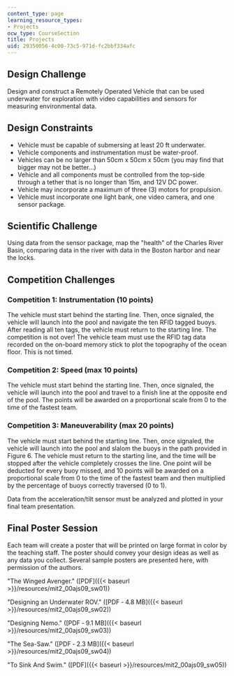 ```yaml
---
content_type: page
learning_resource_types:
- Projects
ocw_type: CourseSection
title: Projects
uid: 29350056-4c00-73c5-971d-fc2bbf334afc
---
```


Design Challenge
----------------

Design and construct a Remotely Operated Vehicle that can be used underwater for exploration with video capabilities and sensors for measuring environmental data.

Design Constraints
------------------

*   Vehicle must be capable of submersing at least 20 ft underwater.
*   Vehicle components and instrumentation must be water-proof.
*   Vehicles can be no larger than 50cm x 50cm x 50cm (you may find that bigger may not be better…)
*   Vehicle and all components must be controlled from the top-side through a tether that is no longer than 15m, and 12V DC power.
*   Vehicle may incorporate a maximum of three (3) motors for propulsion.
*   Vehicle must incorporate one light bank, one video camera, and one sensor package.

Scientific Challenge
--------------------

Using data from the sensor package, map the "health" of the Charles River Basin, comparing data in the river with data in the Boston harbor and near the locks.

Competition Challenges
----------------------

### Competition 1: Instrumentation (10 points)

The vehicle must start behind the starting line. Then, once signaled, the vehicle will launch into the pool and navigate the ten RFID tagged buoys. After reading all ten tags, the vehicle must return to the starting line. The competition is not over! The vehicle team must use the RFID tag data recorded on the on-board memory stick to plot the topography of the ocean floor. This is not timed.

### Competition 2: Speed (max 10 points)

The vehicle must start behind the starting line. Then, once signaled, the vehicle will launch into the pool and travel to a finish line at the opposite end of the pool. The points will be awarded on a proportional scale from 0 to the time of the fastest team.

### Competition 3: Maneuverability (max 20 points)

The vehicle must start behind the starting line. Then, once signaled, the vehicle will launch into the pool and slalom the buoys in the path provided in Figure 6. The vehicle must return to the starting line, and the time will be stopped after the vehicle completely crosses the line. One point will be deducted for every buoy missed, and 10 points will be awarded on a proportional scale from 0 to the time of the fastest team and then multiplied by the percentage of buoys correctly traversed (0 to 1).

Data from the acceleration/tilt sensor must be analyzed and plotted in your final team presentation.

Final Poster Session
--------------------

Each team will create a poster that will be printed on large format in color by the teaching staff. The poster should convey your design ideas as well as any data you collect. Several sample posters are presented here, with permission of the authors.

"The Winged Avenger." ([PDF]({{< baseurl >}}/resources/mit2_00ajs09_sw01))

"Designing an Underwater ROV." ([PDF ‑ 4.8 MB]({{< baseurl >}}/resources/mit2_00ajs09_sw02))

"Designing Nemo." ([PDF ‑ 9.1 MB]({{< baseurl >}}/resources/mit2_00ajs09_sw03))

"The Sea-Saw." ([PDF ‑ 2.3 MB]({{< baseurl >}}/resources/mit2_00ajs09_sw04))

"To Sink And Swim." ([PDF]({{< baseurl >}}/resources/mit2_00ajs09_sw05))